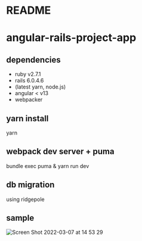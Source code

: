 # README

# angular-rails-project-app
## dependencies
- ruby v2.7.1  
- rails 6.0.4.6  
- (latest yarn, node.js)  
- angular < v13
- webpacker

## yarn install
yarn

## webpack dev server + puma
bundle exec puma & yarn run dev

## db migration
using ridgepole

## sample
![Screen Shot 2022-03-07 at 14 53 29](https://user-images.githubusercontent.com/48423778/156976062-25fef772-02db-42cf-9d07-5e81223dad86.png)
